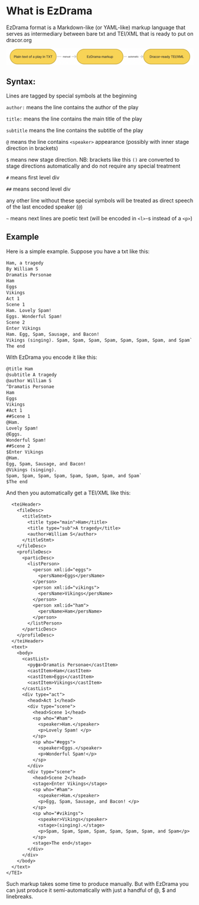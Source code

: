 # What is EzDrama

EzDrama format is a Markdown-like (or YAML-like) markup language that serves as intermediary between bare txt and TEI/XML that is ready to put on dracor.org

![ezdrama.png](ezdrama.png)


## Syntax:

Lines are tagged by special symbols at the beginning


`author:` means the line contains the author of the play

`title:` means the line contains the main title of the play 

`subtitle` means the line contains the subtitle of the play

`@` means the line contains `<speaker>` appearance (possibly with inner stage direction in brackets)

`$` means new stage direction. NB:  brackets like this `()` are converted to stage directions automatically and do not require any special treatment

`#` means first level div

`##` means second level div

any other line without these special symbols will be treated as direct speech of the last encoded speaker (`@`)

`~` means next lines are poetic text (will be encoded in `<l>`-s instead of a `<p>`)

## Example

Here is a simple example. Suppose you have a txt like this:

```
Ham, a tragedy
By William S
Dramatis Personae
Ham
Eggs
Vikings
Act 1
Scene 1
Ham. Lovely Spam! 
Eggs. Wonderful Spam!
Scene 2
Enter Vikings
Ham. Egg, Spam, Sausage, and Bacon! 
Vikings (singing). Spam, Spam, Spam, Spam, Spam, Spam, Spam, and Spam`
The end
```

With EzDrama you encode it like this:

```
@title Ham 
@subtitle A tragedy
@author William S
^Dramatis Personae
Ham
Eggs
Vikings
#Act 1
##Scene 1
@Ham. 
Lovely Spam! 
@Eggs. 
Wonderful Spam!
##Scene 2
$Enter Vikings
@Ham. 
Egg, Spam, Sausage, and Bacon! 
@Vikings (singing).
Spam, Spam, Spam, Spam, Spam, Spam, Spam, and Spam`
$The end
```

And then you automatically get a TEI/XML like this:

```<TEI xml:lang="ukr" xmlns="http://www.tei-c.org/ns/1.0">
  <teiHeader>
    <fileDesc>
      <titleStmt>
        <title type="main">Ham</title>
        <title type="sub">A tragedy</title>
        <author>William S</author>
      </titleStmt>
    </fileDesc>
    <profileDesc>
      <particDesc>
        <listPerson>
          <person xml:id="eggs">
            <persName>Eggs</persName>
          </person>
          <person xml:id="vikings">
            <persName>Vikings</persName>
          </person>
          <person xml:id="ham">
            <persName>Ham</persName>
          </person>
        </listPerson>
      </particDesc>
    </profileDesc>
  </teiHeader>
  <text>
    <body>
      <castList>
        <руфв>Dramatis Personae</castItem>
        <castItem>Ham</castItem>
        <castItem>Eggs</castItem>
        <castItem>Vikings</castItem>
      </castList>
      <div type="act">
        <head>Act 1</head>
        <div type="scene">
          <head>Scene 1</head>
          <sp who="#ham">
            <speaker>Ham.</speaker>
            <p>Lovely Spam! </p>
          </sp>
          <sp who="#eggs">
            <speaker>Eggs.</speaker>
            <p>Wonderful Spam!</p>
          </sp>
        </div>
        <div type="scene">
          <head>Scene 2</head>
          <stage>Enter Vikings</stage>
          <sp who="#ham">
            <speaker>Ham.</speaker>
            <p>Egg, Spam, Sausage, and Bacon! </p>
          </sp>
          <sp who="#vikings">
            <speaker>Vikings</speaker>
            <stage>(singing).</stage>
            <p>Spam, Spam, Spam, Spam, Spam, Spam, Spam, and Spam</p>
          </sp>
          <stage>The end</stage>
        </div>
      </div>
    </body>
  </text>
</TEI>
```

Such markup takes some time to produce manually. But with EzDrama you can just produce it semi-automatically with just a handful of @, $ and linebreaks.
